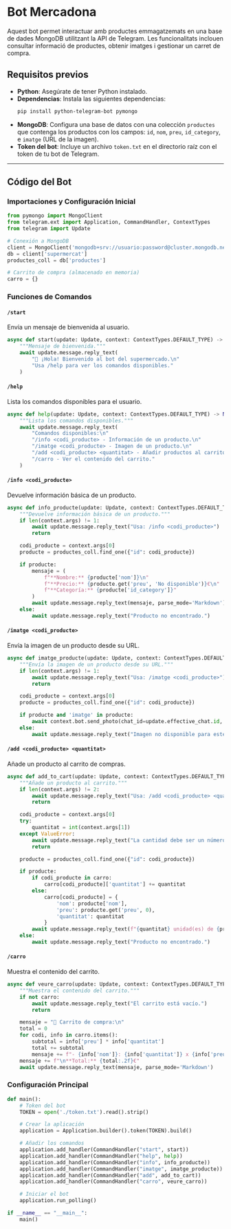 # Bot Mercadona

Aquest bot permet interactuar amb productes emmagatzemats en una base de dades MongoDB utilitzant la API de Telegram. Les funcionalitats inclouen consultar informació de productes, obtenir imatges i gestionar un carret de compra.

## Requisitos previos

- **Python**: Asegúrate de tener Python instalado.
- **Dependencias**: Instala las siguientes dependencias:
  ```bash
  pip install python-telegram-bot pymongo
  ```
- **MongoDB**: Configura una base de datos con una colección `productes` que contenga los productos con los campos: `id`, `nom`, `preu`, `id_category`, e `imatge` (URL de la imagen).
- **Token del bot**: Incluye un archivo `token.txt` en el directorio raíz con el token de tu bot de Telegram.

---

## Código del Bot

### Importaciones y Configuración Inicial

```python
from pymongo import MongoClient
from telegram.ext import Application, CommandHandler, ContextTypes
from telegram import Update

# Conexión a MongoDB
client = MongoClient('mongodb+srv://usuario:password@cluster.mongodb.net/')
db = client['supermercat']
productes_coll = db['productes']

# Carrito de compra (almacenado en memoria)
carro = {}
```

### Funciones de Comandos

#### `/start`

Envía un mensaje de bienvenida al usuario.

```python
async def start(update: Update, context: ContextTypes.DEFAULT_TYPE) -> None:
    """Mensaje de bienvenida."""
    await update.message.reply_text(
        "👋 ¡Hola! Bienvenido al bot del supermercado.\n"
        "Usa /help para ver los comandos disponibles."
    )
```

#### `/help`

Lista los comandos disponibles para el usuario.

```python
async def help(update: Update, context: ContextTypes.DEFAULT_TYPE) -> None:
    """Lista los comandos disponibles."""
    await update.message.reply_text(
        "Comandos disponibles:\n"
        "/info <codi_producte> - Información de un producto.\n"
        "/imatge <codi_producte> - Imagen de un producto.\n"
        "/add <codi_producte> <quantitat> - Añadir productos al carrito.\n"
        "/carro - Ver el contenido del carrito."
    )
```

#### `/info <codi_producte>`

Devuelve información básica de un producto.

```python
async def info_producte(update: Update, context: ContextTypes.DEFAULT_TYPE) -> None:
    """Devuelve información básica de un producto."""
    if len(context.args) != 1:
        await update.message.reply_text("Usa: /info <codi_producte>")
        return

    codi_producte = context.args[0]
    producte = productes_coll.find_one({"id": codi_producte})

    if producte:
        mensaje = (
            f"**Nombre:** {producte['nom']}\n"
            f"**Precio:** {producte.get('preu', 'No disponible')}€\n"
            f"**Categoría:** {producte['id_category']}"
        )
        await update.message.reply_text(mensaje, parse_mode='Markdown')
    else:
        await update.message.reply_text("Producto no encontrado.")
```

#### `/imatge <codi_producte>`

Envía la imagen de un producto desde su URL.

```python
async def imatge_producte(update: Update, context: ContextTypes.DEFAULT_TYPE) -> None:
    """Envía la imagen de un producto desde su URL."""
    if len(context.args) != 1:
        await update.message.reply_text("Usa: /imatge <codi_producte>")
        return

    codi_producte = context.args[0]
    producte = productes_coll.find_one({"id": codi_producte})

    if producte and 'imatge' in producte:
        await context.bot.send_photo(chat_id=update.effective_chat.id, photo=producte['imatge'])
    else:
        await update.message.reply_text("Imagen no disponible para este producto.")
```

#### `/add <codi_producte> <quantitat>`

Añade un producto al carrito de compras.

```python
async def add_to_cart(update: Update, context: ContextTypes.DEFAULT_TYPE) -> None:
    """Añade un producto al carrito."""
    if len(context.args) != 2:
        await update.message.reply_text("Usa: /add <codi_producte> <quantitat>")
        return

    codi_producte = context.args[0]
    try:
        quantitat = int(context.args[1])
    except ValueError:
        await update.message.reply_text("La cantidad debe ser un número.")
        return

    producte = productes_coll.find_one({"id": codi_producte})

    if producte:
        if codi_producte in carro:
            carro[codi_producte]['quantitat'] += quantitat
        else:
            carro[codi_producte] = {
                'nom': producte['nom'],
                'preu': producte.get('preu', 0),
                'quantitat': quantitat
            }
        await update.message.reply_text(f"{quantitat} unidad(es) de {producte['nom']} añadidas al carrito.")
    else:
        await update.message.reply_text("Producto no encontrado.")
```

#### `/carro`

Muestra el contenido del carrito.

```python
async def veure_carro(update: Update, context: ContextTypes.DEFAULT_TYPE) -> None:
    """Muestra el contenido del carrito."""
    if not carro:
        await update.message.reply_text("El carrito está vacío.")
        return

    mensaje = "🛒 Carrito de compra:\n"
    total = 0
    for codi, info in carro.items():
        subtotal = info['preu'] * info['quantitat']
        total += subtotal
        mensaje += f"- {info['nom']}: {info['quantitat']} x {info['preu']}€ = {subtotal:.2f}€\n"
    mensaje += f"\n**Total:** {total:.2f}€"
    await update.message.reply_text(mensaje, parse_mode='Markdown')
```

### Configuración Principal

```python
def main():
    # Token del bot
    TOKEN = open('./token.txt').read().strip()

    # Crear la aplicación
    application = Application.builder().token(TOKEN).build()

    # Añadir los comandos
    application.add_handler(CommandHandler("start", start))
    application.add_handler(CommandHandler("help", help))
    application.add_handler(CommandHandler("info", info_producte))
    application.add_handler(CommandHandler("imatge", imatge_producte))
    application.add_handler(CommandHandler("add", add_to_cart))
    application.add_handler(CommandHandler("carro", veure_carro))

    # Iniciar el bot
    application.run_polling()

if __name__ == "__main__":
    main()
```